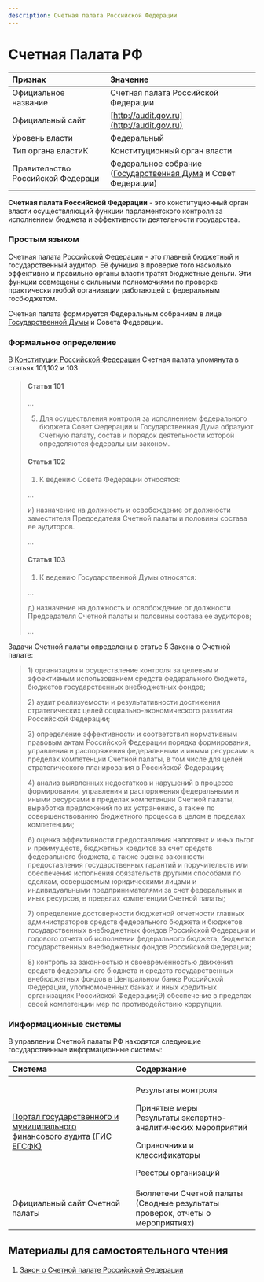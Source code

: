 ```yaml
---
description: Счетная палата Российской Федерации
---
```


# Счетная Палата РФ

|  Признак | Значение |
| :--- | :--- |
| Официальное название | Счетная палата Российской Федерации |
| Официальный сайт | [http://audit.gov.ru](http://audit.gov.ru) |
| Уровень власти | Федеральный |
| Тип органа властиК | Конституционный орган власти |
| Правительство Российской Федераци | Федеральное собрание \([Государственная Дума](gosduma.md) и Совет Федерации\) |

**Счетная палата Российской Федерации** - это конституционный орган власти осуществляющий функции парламентского контроля за исполнением бюджета и эффективности деятельности государства.

### Простым языком

Счетная палата Российской Федерации - это главный бюджетный и государственный аудитор. Её функция в проверке того насколько эффективно и правильно органы власти тратят бюджетные деньги. Эти функции совмещены с сильными полномочиями по проверке практически любой организации работающей с федеральным госбюджетом.

Счетная палата формируется Федеральным собранием в лице [Государственной Думы](gosduma.md) и Совета Федерации.

### Формальное определение

В [Конституции Российской Федерации](../../../howto/howtostart/constitution.md) Счетная палата упомянута в статьях 101,102 и 103

> #### Статья 101
>
> ...
>
> 5. Для осуществления контроля за исполнением федерального бюджета Совет Федерации и Государственная Дума образуют Счетную палату, состав и порядок деятельности которой определяются федеральным законом.
>
> #### Статья 102
>
> 1. К ведению Совета Федерации относятся:
>
> ...
>
> и\) назначение на должность и освобождение от должности заместителя Председателя Счетной палаты и половины состава ее аудиторов.
>
> ...
>
> #### Статья 103
>
> 1. К ведению Государственной Думы относятся:
>
> ...
>
> д\) назначение на должность и освобождение от должности Председателя Счетной палаты и половины состава ее аудиторов;
>
> ...

Задачи Счетной палаты определены в статье 5 Закона о Счетной палате:

> 1\) организация и осуществление контроля за целевым и эффективным использованием средств федерального бюджета, бюджетов государственных внебюджетных фондов;
>
> 2\) аудит реализуемости и результативности достижения стратегических целей социально-экономического развития Российской Федерации;
>
> 3\) определение эффективности и соответствия нормативным правовым актам Российской Федерации порядка формирования, управления и распоряжения федеральными и иными ресурсами в пределах компетенции Счетной палаты, в том числе для целей стратегического планирования в Российской Федерации;
>
> 4\) анализ выявленных недостатков и нарушений в процессе формирования, управления и распоряжения федеральными и иными ресурсами в пределах компетенции Счетной палаты, выработка предложений по их устранению, а также по совершенствованию бюджетного процесса в целом в пределах компетенции;
>
> 6\) оценка эффективности предоставления налоговых и иных льгот и преимуществ, бюджетных кредитов за счет средств федерального бюджета, а также оценка законности предоставления государственных гарантий и поручительств или обеспечения исполнения обязательств другими способами по сделкам, совершаемым юридическими лицами и индивидуальными предпринимателями за счет федеральных и иных ресурсов, в пределах компетенции Счетной палаты;
>
> 7\) определение достоверности бюджетной отчетности главных администраторов средств федерального бюджета и бюджетов государственных внебюджетных фондов Российской Федерации и годового отчета об исполнении федерального бюджета, бюджетов государственных внебюджетных фондов Российской Федерации;
>
> 8\) контроль за законностью и своевременностью движения средств федерального бюджета и средств государственных внебюджетных фондов в Центральном банке Российской Федерации, уполномоченных банках и иных кредитных организациях Российской Федерации;9\) обеспечение в пределах своей компетенции мер по противодействию коррупции.

### Информационные системы

В управлении Счетной палаты РФ находятся следующие государственные информационные системы:

<table>
  <thead>
    <tr>
      <th style="text-align:left">Система</th>
      <th style="text-align:left">Содержание</th>
    </tr>
  </thead>
  <tbody>
    <tr>
      <td style="text-align:left"><a href="../../../gis/public/egsfk.md">Портал государственного и муниципального финансового аудита (ГИС ЕГСФК)</a>
      </td>
      <td style="text-align:left">
        <p>Результаты контроля</p>
        <p>Принятые меры
          <br />Результаты экспертно-аналитических мероприятий</p>
        <p>Справочники и классификаторы</p>
        <p>Реестры организаций</p>
      </td>
    </tr>
    <tr>
      <td style="text-align:left">Официальный сайт Счетной палаты</td>
      <td style="text-align:left">Бюллетени Счетной палаты (Сводные результаты проверок, отчеты о мероприятиях)</td>
    </tr>
  </tbody>
</table>

## Материалы для самостоятельного чтения

1. [Закон о Счетной палате Российской Федерации](https://www.consultant.ru/document/cons_doc_LAW_144621/)



